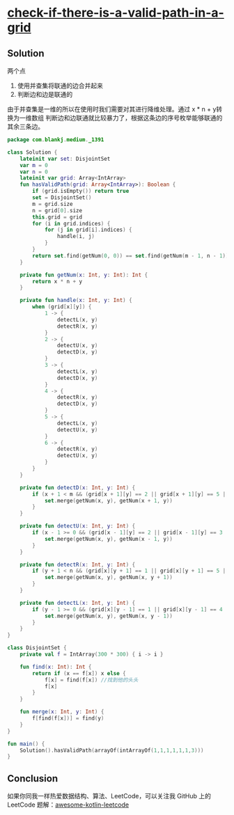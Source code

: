 # [check-if-there-is-a-valid-path-in-a-grid][title]

## Solution
两个点
1. 使用并查集将联通的边合并起来
2. 判断边和边是联通的

由于并查集是一维的所以在使用时我们需要对其进行降维处理。通过 x * n + y转换为一维数组
判断边和边联通就比较暴力了，根据这条边的序号枚举能够联通的其余三条边。

```kotlin
package com.blankj.medium._1391

class Solution {
    lateinit var set: DisjointSet
    var m = 0
    var n = 0
    lateinit var grid: Array<IntArray>
    fun hasValidPath(grid: Array<IntArray>): Boolean {
        if (grid.isEmpty()) return true
        set = DisjointSet()
        m = grid.size
        n = grid[0].size
        this.grid = grid
        for (i in grid.indices) {
            for (j in grid[i].indices) {
                handle(i, j)
            }
        }
        return set.find(getNum(0, 0)) == set.find(getNum(m - 1, n - 1))
    }

    private fun getNum(x: Int, y: Int): Int {
        return x * n + y
    }

    private fun handle(x: Int, y: Int) {
        when (grid[x][y]) {
            1 -> {
                detectL(x, y)
                detectR(x, y)
            }
            2 -> {
                detectU(x, y)
                detectD(x, y)
            }
            3 -> {
                detectL(x, y)
                detectD(x, y)
            }
            4 -> {
                detectR(x, y)
                detectD(x, y)
            }
            5 -> {
                detectL(x, y)
                detectU(x, y)
            }
            6 -> {
                detectR(x, y)
                detectU(x, y)
            }
        }
    }

    private fun detectD(x: Int, y: Int) {
        if (x + 1 < m && (grid[x + 1][y] == 2 || grid[x + 1][y] == 5 || grid[x + 1][y] == 6)) {
            set.merge(getNum(x, y), getNum(x + 1, y))
        }
    }

    private fun detectU(x: Int, y: Int) {
        if (x - 1 >= 0 && (grid[x - 1][y] == 2 || grid[x - 1][y] == 3 || grid[x - 1][y] == 4)) {
            set.merge(getNum(x, y), getNum(x - 1, y))
        }
    }

    private fun detectR(x: Int, y: Int) {
        if (y + 1 < n && (grid[x][y + 1] == 1 || grid[x][y + 1] == 5 || grid[x][y + 1] == 3)) {
            set.merge(getNum(x, y), getNum(x, y + 1))
        }
    }

    private fun detectL(x: Int, y: Int) {
        if (y - 1 >= 0 && (grid[x][y - 1] == 1 || grid[x][y - 1] == 4 || grid[x][y - 1] == 6)) {
            set.merge(getNum(x, y), getNum(x, y - 1))
        }
    }
}

class DisjointSet {
    private val f = IntArray(300 * 300) { i -> i }

    fun find(x: Int): Int {
        return if (x == f[x]) x else {
            f[x] = find(f[x]) //找到他的头头
            f[x]
        }
    }

    fun merge(x: Int, y: Int) {
        f[find(f[x])] = find(y)
    }
}

fun main() {
    Solution().hasValidPath(arrayOf(intArrayOf(1,1,1,1,1,1,3)))
}
```
## Conclusion

如果你同我一样热爱数据结构、算法、LeetCode，可以关注我 GitHub 上的 LeetCode 题解：[awesome-kotlin-leetcode][akl]



[title]: https://leetcode-cn.com/problems/check-if-there-is-a-valid-path-in-a-grid/
[akl]: https://github.com/NightXlt/awesome-kotlin-leetcode
